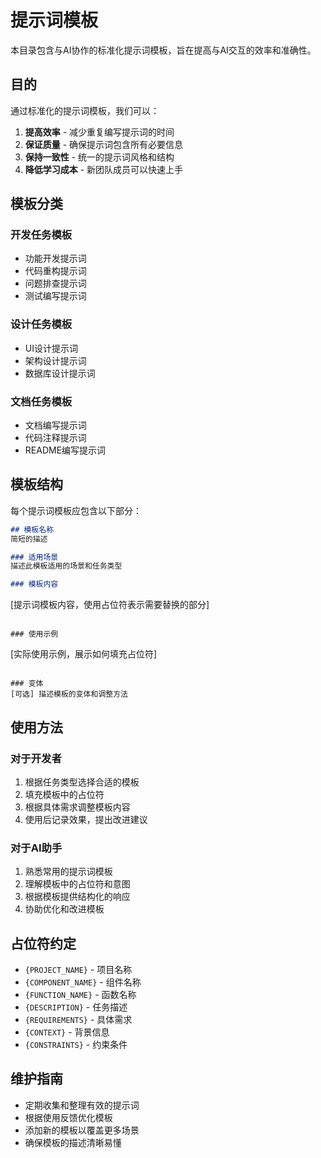# 提示词模板

本目录包含与AI协作的标准化提示词模板，旨在提高与AI交互的效率和准确性。

## 目的

通过标准化的提示词模板，我们可以：

1. **提高效率** - 减少重复编写提示词的时间
2. **保证质量** - 确保提示词包含所有必要信息
3. **保持一致性** - 统一的提示词风格和结构
4. **降低学习成本** - 新团队成员可以快速上手

## 模板分类

### 开发任务模板
- 功能开发提示词
- 代码重构提示词
- 问题排查提示词
- 测试编写提示词

### 设计任务模板
- UI设计提示词
- 架构设计提示词
- 数据库设计提示词

### 文档任务模板
- 文档编写提示词
- 代码注释提示词
- README编写提示词

## 模板结构

每个提示词模板应包含以下部分：

```markdown
## 模板名称
简短的描述

### 适用场景
描述此模板适用的场景和任务类型

### 模板内容
```
[提示词模板内容，使用占位符表示需要替换的部分]
```

### 使用示例
```
[实际使用示例，展示如何填充占位符]
```

### 变体
[可选] 描述模板的变体和调整方法
```

## 使用方法

### 对于开发者
1. 根据任务类型选择合适的模板
2. 填充模板中的占位符
3. 根据具体需求调整模板内容
4. 使用后记录效果，提出改进建议

### 对于AI助手
1. 熟悉常用的提示词模板
2. 理解模板中的占位符和意图
3. 根据模板提供结构化的响应
4. 协助优化和改进模板

## 占位符约定

- `{PROJECT_NAME}` - 项目名称
- `{COMPONENT_NAME}` - 组件名称
- `{FUNCTION_NAME}` - 函数名称
- `{DESCRIPTION}` - 任务描述
- `{REQUIREMENTS}` - 具体需求
- `{CONTEXT}` - 背景信息
- `{CONSTRAINTS}` - 约束条件

## 维护指南

- 定期收集和整理有效的提示词
- 根据使用反馈优化模板
- 添加新的模板以覆盖更多场景
- 确保模板的描述清晰易懂